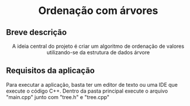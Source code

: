 <h1 align="center">Ordenação com árvores</h1>

## Breve descrição 
<p align="center">A ideia central do projeto é criar um algoritmo de ordenação de valores utilizando-se da estrutura de dados árvore</p> 


## Requisitos da aplicação 
Para executar a aplicação, basta ter um editor de texto ou uma IDE que execute o código C++. Dentro da pasta principal execute o arquivo "main.cpp" junto com "tree.h" e "tree.cpp" 
